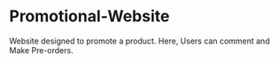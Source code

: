 # Promotional-Website
Website designed to promote a product. Here, Users can comment and Make Pre-orders.
